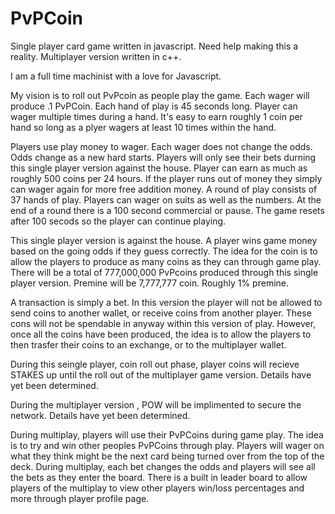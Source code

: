 # PvPCoin
Single player card game written in javascript. Need help making this a reality. Multiplayer version written in c++. 

I am a full time machinist with a love for Javascript.

My vision is to roll out PvPcoin as people play the game. Each wager will produce .1 PvPCoin. Each hand of play is 45 seconds long.
Player can wager multiple times during a hand. It's easy to earn roughly 1 coin per hand so long as a plyer wagers at least 10
times within the hand.

Players use play money to wager. Each wager does not change the odds. Odds change as a new hard starts.
Players will only see their bets durning this single player version against the house.
Player can earn as much as roughly 500 coins per 24 hours.
If the player runs out of money they simply can wager again for more free addition money.
A round of play consists of 37 hands of play. Players can wager on suits as well as the numbers. At the end of a round there is a
100 second commercial or pause. The game resets after 100 secods so the player can continue playing.

This single player version is against the house. A player wins game money based on the going odds if they guess correctly.
The idea for the coin is to allow the players to produce as many coins as they can through game play. There will be a total of
777,000,000 PvPcoins produced through this single player version. Premine will be 7,777,777 coin. Roughly 1% premine.

A transaction is simply a bet. In this version the player will not be allowed to send coins to another wallet, or receive
coins from another player. These cons will not be spendable in anyway within this version of play. However, once all the coins
have been produced, the idea is to allow the players to then trasfer their coins to an exchange, or to the multiplayer wallet.

During this seingle player, coin roll out phase, player coins will recieve STAKES up until the roll out of the multiplayer
game version. Details have yet been determined.

During the multiplayer version , POW will be implimented to secure the network. Details have yet been determined.

During multiplay, players will use their PvPCoins during game play. The idea is to try and win other peoples PvPCoins through
play. Players will wager on what they think might be the next card being turned over from the top of the deck. During
multiplay, each bet changes the odds and players will see all the bets as they enter the board. There is a built in leader board
to allow players of the multiplay to view other players win/loss percentages and more through player profile page.
